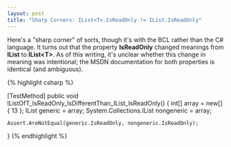 ```yaml
---
layout: post
title: "Sharp Corners: IList<T>.IsReadOnly != IList.IsReadOnly"
---
```

Here's a "sharp corner" of sorts, though it's with the BCL rather than the C# language. It turns out that the property **IsReadOnly** changed meanings from **IList** to **IList\<T>**. As of this writing, it's unclear whether this change in meaning was intentional; the MSDN documentation for both properties is identical (and ambiguous).

{% highlight csharp %}

[TestMethod]
public void IListOfT_IsReadOnly_IsDifferentThan_IList_IsReadOnly()
{
    int[] array = new[] { 13 };
    IList<int> generic = array;
    System.Collections.IList nongeneric = array;

    Assert.AreNotEqual(generic.IsReadOnly, nongeneric.IsReadOnly);
}
{% endhighlight %}